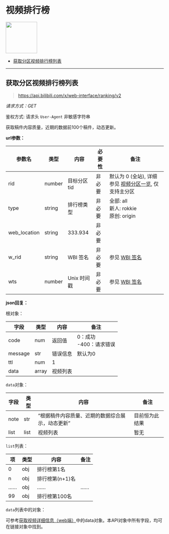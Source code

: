 # 视频排行榜

<img src="../../assets/img/ranking.svg" width="100" height="100"/>

- [获取分区视频排行榜列表](#获取分区视频排行榜列表)

---

## 获取分区视频排行榜列表

> https://api.bilibili.com/x/web-interface/ranking/v2

*请求方式：GET*

鉴权方式: 请求头 `User-Agent` 非敏感字符串

获取稿件内容质量，近期的数据前100个稿件，动态更新。

**url参数：**

| 参数名       | 类型   | 内容         | 必要性 | 备注 |
| ------------ | ------ | ------------ | ------ | ------------------------------------- |
| rid          | number | 目标分区 tid | 非必要 | 默认为 0 (全站), 详细参见 [视频分区一览](../video/video_zone.md#视频分区一览), 仅支持主分区 |
| type         | string | 排行榜类型   | 非必要 | 全部: all<br />新人: rokkie<br />原创: origin |
| web_location | string | 333.934      | 非必要 |      |
| w_rid        | string | WBI 签名     | 非必要 | 参见 [WBI 签名](../misc/sign/wbi.md) |
| wts          | number | Unix 时间戳  | 非必要 | 参见 [WBI 签名](../misc/sign/wbi.md) |

**json回复：**

根对象：

| 字段    | 类型  | 内容     | 备注                        |
| ------- | ----- | -------- | --------------------------- |
| code    | num   | 返回值   | 0：成功<br />-400：请求错误 |
| message | str   | 错误信息 | 默认为0                     |
| ttl     | num   | 1        |                             |
| data    | array | 视频列表 |                             |

`data`对象：

| 字段 | 类型 | 内容 | 备注 |
| --- | --- | --- | --- |
| note | str | “根据稿件内容质量、近期的数据综合展示，动态更新” | 目前恒为此结果 |
| list | list | 视频列表 | 暂无 |

`list`列表：

| 项  | 类型 | 内容            | 备注 |
| --- | ---- | --------------- | ---- |
| 0   | obj  | 排行榜第1名     |      |
| n   | obj  | 排行榜第(n+1)名 |      |
| ……  | obj  | ……              | ……   |
| 99  | obj  | 排行榜第100名    |      |

`data`列表中的对象：

可参考[获取视频详细信息（web端）](../video/info.md#获取视频详细信息（web端）)中的data对象。本API对象中所有字段，均可在链接对象中找到。

